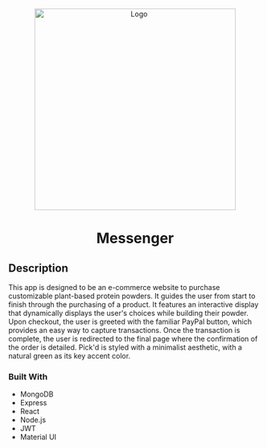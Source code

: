 <!-- Project Intro -->
<br />
<p align="center">
    <img src="https://user-images.githubusercontent.com/69471470/115607177-a6b9b980-a2b2-11eb-81f6-f82061313938.gif" alt="Logo" width="400">

  <h1 align="center">Messenger</h1>
  
</p>

<!-- ABOUT THE PROJECT -->
## Description

This app is designed to be an e-commerce website to purchase customizable plant-based protein powders. It guides the user from start to finish through the purchasing of a product. It features an interactive display that dynamically displays the user's choices while building their powder. Upon checkout, the user is greeted with the familiar PayPal button, which provides an easy way to capture transactions. Once the transaction is complete, the user is redirected to the final page where the confirmation of the order is detailed. Pick'd is styled with a minimalist aesthetic, with a natural green as its key accent color.

### Built With 
* MongoDB
* Express
* React
* Node.js
* JWT
* Material UI

